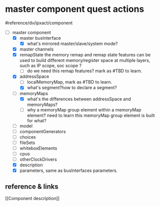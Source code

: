 # master component quest actions
#reference/dv/ipxact/component 
- [ ] master component
	- [x] master busInterface
		- [x] what's mirrored master/slave/system mode?
	- [x] master channels
	- [x] remapState
		the memory remap and remap state features can be used to build different memory/register space at multiple layers, such as IP scope, soc scope ?
		- [ ] do we need this remap features? mark as #TBD to learn.
	- [x] addressSpace
		- [ ] localMemoryMap, mark as #TBD  to learn.
		- [x] what's segment?how to declare a segment?
	- [ ] memoryMaps
		- [x] what's the differences between addressSpace and memoryMaps?
		- [ ] why a memoryMap group element within a memoryMap element? need to learn this memoryMap group element is built for what?
	- [ ] model
	- [ ] componentGenerators
	- [ ] choices
	- [ ] fileSets
	- [ ] whiteboxElements
	- [ ] cpus
	- [ ] otherClockDrivers
	- [x] description
	- [x] parameters, same as busInterfaces parameters.

## reference & links
[[Component description]]
